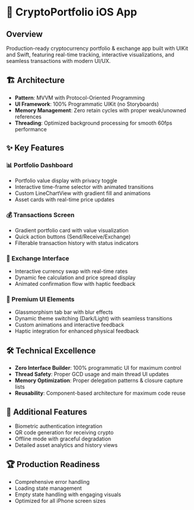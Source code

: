 # 🚀 CryptoPortfolio iOS App

## Overview
Production-ready cryptocurrency portfolio & exchange app built with UIKit and Swift, featuring real-time tracking, interactive visualizations, and seamless transactions with modern UI/UX.

## 🏗️ Architecture
- **Pattern**: MVVM with Protocol-Oriented Programming
- **UI Framework**: 100% Programmatic UIKit (no Storyboards)
- **Memory Management**: Zero retain cycles with proper weak/unowned references
- **Threading**: Optimized background processing for smooth 60fps performance

## ✨ Key Features

### 📊 Portfolio Dashboard
- Portfolio value display with privacy toggle
- Interactive time-frame selector with animated transitions
- Custom LineChartView with gradient fill and animations
- Asset cards with real-time price updates

### 💰 Transactions Screen
- Gradient portfolio card with value visualization
- Quick action buttons (Send/Receive/Exchange)
- Filterable transaction history with status indicators

### 💱 Exchange Interface
- Interactive currency swap with real-time rates
- Dynamic fee calculation and price spread display
- Animated confirmation flow with haptic feedback

### 🎨 Premium UI Elements
- Glassmorphism tab bar with blur effects
- Dynamic theme switching (Dark/Light) with seamless transitions
- Custom animations and interactive feedback
- Haptic integration for enhanced physical feedback

## 🛠️ Technical Excellence
- **Zero Interface Builder**: 100% programmatic UI for maximum control
- **Thread Safety**: Proper GCD usage and main thread UI updates
- **Memory Optimization**: Proper delegation patterns & closure capture lists
- **Reusability**: Component-based architecture for maximum code reuse

## 📱 Additional Features
- Biometric authentication integration
- QR code generation for receiving crypto
- Offline mode with graceful degradation
- Detailed asset analytics and history views

## 🏆 Production Readiness
- Comprehensive error handling
- Loading state management
- Empty state handling with engaging visuals
- Optimized for all iPhone screen sizes

